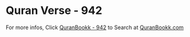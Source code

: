 # Quran Verse - 942 

For more infos, Click [QuranBookk - 942](https://www.quranbookk.com/quran/search?q=942) to Search at [QuranBookk.com](http://quranbookk.com/)